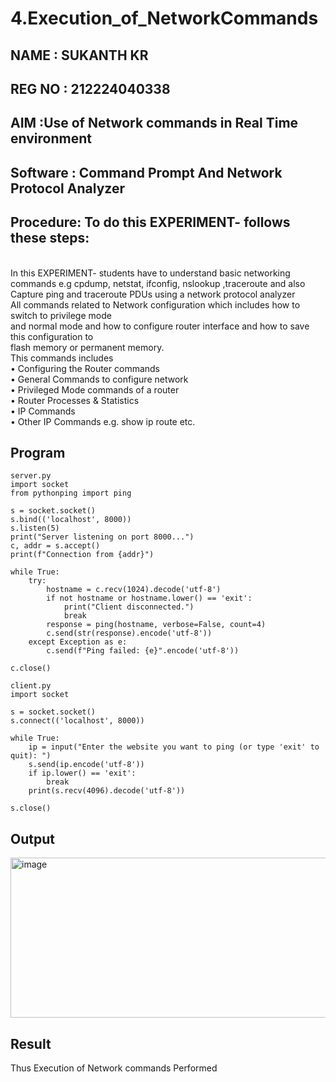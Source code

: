 # 4.Execution_of_NetworkCommands
## NAME : SUKANTH KR
## REG NO : 212224040338
## AIM :Use of Network commands in Real Time environment
## Software : Command Prompt And Network Protocol Analyzer
## Procedure: To do this EXPERIMENT- follows these steps:
<BR>
In this EXPERIMENT- students have to understand basic networking commands e.g cpdump, netstat, ifconfig, nslookup ,traceroute and also Capture ping and traceroute PDUs using a network protocol analyzer 
<BR>
All commands related to Network configuration which includes how to switch to privilege mode
<BR>
and normal mode and how to configure router interface and how to save this configuration to
<BR>
flash memory or permanent memory.
<BR>
This commands includes
<BR>
• Configuring the Router commands
<BR>
• General Commands to configure network
<BR>
• Privileged Mode commands of a router 
<BR>
• Router Processes & Statistics
<BR>
• IP Commands
<BR>
• Other IP Commands e.g. show ip route etc.
<BR>

## Program

```
server.py
import socket
from pythonping import ping

s = socket.socket()
s.bind(('localhost', 8000))
s.listen(5)
print("Server listening on port 8000...")
c, addr = s.accept()
print(f"Connection from {addr}")

while True:
    try:
        hostname = c.recv(1024).decode('utf-8')
        if not hostname or hostname.lower() == 'exit':
            print("Client disconnected.")
            break
        response = ping(hostname, verbose=False, count=4)
        c.send(str(response).encode('utf-8'))
    except Exception as e:
        c.send(f"Ping failed: {e}".encode('utf-8'))

c.close()
```
```
client.py
import socket

s = socket.socket()
s.connect(('localhost', 8000))

while True:
    ip = input("Enter the website you want to ping (or type 'exit' to quit): ")
    s.send(ip.encode('utf-8'))
    if ip.lower() == 'exit':
        break
    print(s.recv(4096).decode('utf-8'))

s.close()
```
## Output
<img width="1683" height="256" alt="image" src="https://github.com/user-attachments/assets/49382bbc-64f8-4e2d-9faa-ffd64acade20" />

## Result
Thus Execution of Network commands Performed 
